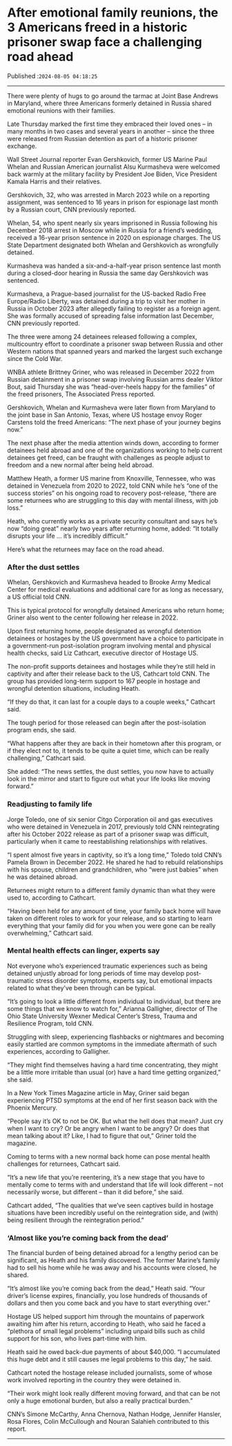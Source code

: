 # After emotional family reunions, the 3 Americans freed in a historic prisoner swap face a challenging road ahead

Published :`2024-08-05 04:18:25`

---

There were plenty of hugs to go around the tarmac at Joint Base Andrews in Maryland, where three Americans formerly detained in Russia shared emotional reunions with their families.

Late Thursday marked the first time they embraced their loved ones – in many months in two cases and several years in another – since the three were released from Russian detention as part of a historic prisoner exchange.

Wall Street Journal reporter Evan Gershkovich, former US Marine Paul Whelan and Russian American journalist Alsu Kurmasheva were welcomed back warmly at the military facility by President Joe Biden, Vice President Kamala Harris and their relatives.

Gershkovich, 32, who was arrested in March 2023 while on a reporting assignment, was sentenced to 16 years in prison for espionage last month by a Russian court, CNN previously reported.

Whelan, 54, who spent nearly six years imprisoned in Russia following his December 2018 arrest in Moscow while in Russia for a friend’s wedding, received a 16-year prison sentence in 2020 on espionage charges. The US State Department designated both Whelan and Gershkovich as wrongfully detained.

Kurmasheva was handed a six-and-a-half-year prison sentence last month during a closed-door hearing in Russia the same day Gershkovich was sentenced.

Kurmasheva, a Prague-based journalist for the US-backed Radio Free Europe/Radio Liberty, was detained during a trip to visit her mother in Russia in October 2023 after allegedly failing to register as a foreign agent. She was formally accused of spreading false information last December, CNN previously reported.

The three were among 24 detainees released following a complex, multicountry effort to coordinate a prisoner swap between Russia and other Western nations that spanned years and marked the largest such exchange since the Cold War.

WNBA athlete Brittney Griner, who was released in December 2022 from Russian detainment in a prisoner swap involving Russian arms dealer Viktor Bout, said Thursday she was “head-over-heels happy for the families” of the freed prisoners, The Associated Press reported.

Gershkovich, Whelan and Kurmasheva were later flown from Maryland to the joint base in San Antonio, Texas, where US hostage envoy Roger Carstens told the freed Americans: “The next phase of your journey begins now.”

The next phase after the media attention winds down, according to former detainees held abroad and one of the organizations working to help current detainees get freed, can be fraught with challenges as people adjust to freedom and a new normal after being held abroad.

Matthew Heath, a former US marine from Knoxville, Tennessee, who was detained in Venezuela from 2020 to 2022, told CNN while he’s “one of the success stories” on his ongoing road to recovery post-release, “there are some returnees who are struggling to this day with mental illness, with job loss.”

Heath, who currently works as a private security consultant and says he’s now “doing great” nearly two years after returning home, added: “It totally disrupts your life … it’s incredibly difficult.”

Here’s what the returnees may face on the road ahead.

### After the dust settles

Whelan, Gershkovich and Kurmasheva headed to Brooke Army Medical Center for medical evaluations and additional care for as long as necessary, a US official told CNN.

This is typical protocol for wrongfully detained Americans who return home; Griner also went to the center following her release in 2022.

Upon first returning home, people designated as wrongful detention detainees or hostages by the US government have a choice to participate in a government-run post-isolation program involving mental and physical health checks, said Liz Cathcart, executive director of Hostage US.

The non-profit supports detainees and hostages while they’re still held in captivity and after their release back to the US, Cathcart told CNN. The group has provided long-term support to 167 people in hostage and wrongful detention situations, including Heath.

“If they do that, it can last for a couple days to a couple weeks,” Cathcart said.

The tough period for those released can begin after the post-isolation program ends, she said.

“What happens after they are back in their hometown after this program, or if they elect not to, it tends to be quite a quiet time, which can be really challenging,” Cathcart said.

She added: “The news settles, the dust settles, you now have to actually look in the mirror and start to figure out what your life looks like moving forward.”

### Readjusting to family life

Jorge Toledo, one of six senior Citgo Corporation oil and gas executives who were detained in Venezuela in 2017, previously told CNN reintegrating after his October 2022 release as part of a prisoner swap was difficult, particularly when it came to reestablishing relationships with relatives.

“I spent almost five years in captivity, so it’s a long time,” Toledo told CNN’s Pamela Brown in December 2022. He shared he had to rebuild relationships with his spouse, children and grandchildren, who “were just babies” when he was detained abroad.

Returnees might return to a different family dynamic than what they were used to, according to Cathcart.

“Having been held for any amount of time, your family back home will have taken on different roles to work for your release, and so starting to learn everything that your family did for you when you were gone can be really overwhelming,” Cathcart said.

### Mental health effects can linger, experts say

Not everyone who’s experienced traumatic experiences such as being detained unjustly abroad for long periods of time may develop post-traumatic stress disorder symptoms, experts say, but emotional impacts related to what they’ve been through can be typical.

“It’s going to look a little different from individual to individual, but there are some things that we know to watch for,” Arianna Galligher, director of The Ohio State University Wexner Medical Center’s Stress, Trauma and Resilience Program, told CNN.

Struggling with sleep, experiencing flashbacks or nightmares and becoming easily startled are common symptoms in the immediate aftermath of such experiences, according to Galligher.

“They might find themselves having a hard time concentrating, they might be a little more irritable than usual (or) have a hard time getting organized,” she said.

In a New York Times Magazine article in May, Griner said began experiencing PTSD symptoms at the end of her first season back with the Phoenix Mercury.

“People say it’s OK to not be OK. But what the hell does that mean? Just cry when I want to cry? Or be angry when I want to be angry? Or does that mean talking about it? Like, I had to figure that out,” Griner told the magazine.

Coming to terms with a new normal back home can pose mental health challenges for returnees, Cathcart said.

“It’s a new life that you’re reentering, it’s a new stage that you have to mentally come to terms with and understand that life will look different – not necessarily worse, but different – than it did before,” she said.

Cathcart added, “The qualities that we’ve seen captives build in hostage situations have been incredibly useful on the reintegration side, and (with) being resilient through the reintegration period.”

### ‘Almost like you’re coming back from the dead’

The financial burden of being detained abroad for a lengthy period can be significant, as Heath and his family discovered. The former Marine’s family had to sell his home while he was away and his accounts were closed, he shared.

“It’s almost like you’re coming back from the dead,” Heath said. “Your driver’s license expires, financially, you lose hundreds of thousands of dollars and then you come back and you have to start everything over.”

Hostage US helped support him through the mountains of paperwork awaiting him after his return, according to Heath, who said he faced a “plethora of small legal problems” including unpaid bills such as child support for his son, who lives part-time with him.

Heath said he owed back-due payments of about $40,000. “I accumulated this huge debt and it still causes me legal problems to this day,” he said.

Cathcart noted the hostage release included journalists, some of whose work involved reporting in the country they were detained in.

“Their work might look really different moving forward, and that can be not only a huge emotional burden, but also a really practical burden.”

CNN’s Simone McCarthy, Anna Chernova, Nathan Hodge, Jennifer Hansler, Rosa Flores, Colin McCullough and Nouran Salahieh contributed to this report.

---

